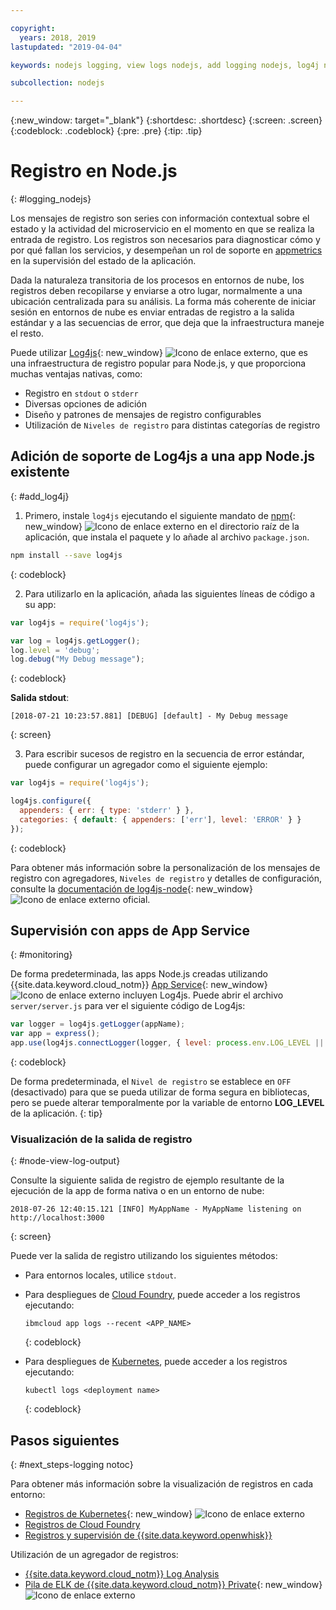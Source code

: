 ```yaml
---

copyright:
  years: 2018, 2019
lastupdated: "2019-04-04"

keywords: nodejs logging, view logs nodejs, add logging nodejs, log4j nodejs, stdout nodejs, nodejs log, output nodejs, nodejs logger

subcollection: nodejs

---
```


{:new_window: target="_blank"}
{:shortdesc: .shortdesc}
{:screen: .screen}
{:codeblock: .codeblock}
{:pre: .pre}
{:tip: .tip}

# Registro en Node.js
{: #logging_nodejs}

Los mensajes de registro son series con información contextual sobre el estado y la actividad del microservicio en el momento en que se realiza la entrada de registro. Los registros son necesarios para diagnosticar cómo y por qué fallan los servicios, y desempeñan un rol de soporte en [appmetrics](/docs/node?topic=nodejs-metrics) en la supervisión del estado de la aplicación.

Dada la naturaleza transitoria de los procesos en entornos de nube, los registros deben recopilarse y enviarse a otro lugar, normalmente a una ubicación centralizada para su análisis. La forma más coherente de iniciar sesión en entornos de nube es enviar entradas de registro a la salida estándar y a las secuencias de error, que deja que la infraestructura maneje el resto.

Puede utilizar [Log4js](https://github.com/log4js-node/log4js-node){: new_window} ![Icono de enlace externo](../icons/launch-glyph.svg "Icono de enlace externo"), que es una infraestructura de registro popular para Node.js, y que proporciona muchas ventajas nativas, como: 
* Registro en `stdout` o `stderr`
* Diversas opciones de adición
* Diseño y patrones de mensajes de registro configurables
* Utilización de `Niveles de registro` para distintas categorías de registro

## Adición de soporte de Log4js a una app Node.js existente
{: #add_log4j}

1. Primero, instale `log4js` ejecutando el siguiente mandato de [npm](https://nodejs.org/){: new_window} ![Icono de enlace externo](../icons/launch-glyph.svg "Icono de enlace externo") en el directorio raíz de la aplicación, que instala el paquete y lo añade al archivo `package.json`.
  ```bash
  npm install --save log4js
  ```
  {: codeblock}

2. Para utilizarlo en la aplicación, añada las siguientes líneas de código a su app:
  ```js
  var log4js = require('log4js');

  var log = log4js.getLogger();
  log.level = 'debug';
  log.debug("My Debug message");
  ```
  {: codeblock}

  **Salida stdout**:
  ```
  [2018-07-21 10:23:57.881] [DEBUG] [default] - My Debug message
  ```
  {: screen}

3. Para escribir sucesos de registro en la secuencia de error estándar, puede configurar un agregador como el siguiente ejemplo:
  ```js
  var log4js = require('log4js');
  
  log4js.configure({
    appenders: { err: { type: 'stderr' } },
    categories: { default: { appenders: ['err'], level: 'ERROR' } }
  });
  ```
  {: codeblock}

  Para obtener más información sobre la personalización de los mensajes de registro con agregadores, `Niveles de registro` y detalles de configuración, consulte la [documentación de log4js-node](https://log4js-node.github.io/log4js-node/){: new_window} ![Icono de enlace externo](../icons/launch-glyph.svg "Icono de enlace externo") oficial.

## Supervisión con apps de App Service
{: #monitoring}

De forma predeterminada, las apps Node.js creadas utilizando {{site.data.keyword.cloud_notm}} [App Service](https://cloud.ibm.com/developer/appservice/dashboard){: new_window} ![Icono de enlace externo](../icons/launch-glyph.svg "Icono de enlace externo") incluyen Log4js. Puede abrir el archivo `server/server.js` para ver el siguiente código de Log4js:
```js
var logger = log4js.getLogger(appName);
var app = express();
app.use(log4js.connectLogger(logger, { level: process.env.LOG_LEVEL || 'info' }));
```
{: codeblock}

De forma predeterminada, el `Nivel de registro` se establece en `OFF` (desactivado) para que se pueda utilizar de forma segura en bibliotecas, pero se puede alterar temporalmente por la variable de entorno **LOG_LEVEL** de la aplicación.
{: tip}

### Visualización de la salida de registro
{: #node-view-log-output}

Consulte la siguiente salida de registro de ejemplo resultante de la ejecución de la app de forma nativa o en un entorno de nube:
```
2018-07-26 12:40:15.121 [INFO] MyAppName - MyAppName listening on http://localhost:3000
```
{: screen}

Puede ver la salida de registro utilizando los siguientes métodos:
* Para entornos locales, utilice `stdout`.
* Para despliegues de [Cloud Foundry](/docs/services/CloudLogAnalysis/cfapps/logging_cf_apps.html), puede acceder a los registros ejecutando:
  ```
  ibmcloud app logs --recent <APP_NAME>
  ```
  {: codeblock}

* Para despliegues de [Kubernetes](https://kubernetes.io/docs/concepts/cluster-administration/logging/), puede acceder a los registros ejecutando:
  ```
  kubectl logs <deployment name>
  ```
  {: codeblock}

## Pasos siguientes
{: #next_steps-logging notoc}

Para obtener más información sobre la visualización de registros en cada entorno:
* [Registros de Kubernetes](https://kubernetes.io/docs/concepts/cluster-administration/logging/){: new_window} ![Icono de enlace externo](../icons/launch-glyph.svg "Icono de enlace externo")
* [Registros de Cloud Foundry](/docs/services/CloudLogAnalysis/cfapps?topic=cloudloganalysis-logging_cf_apps#logging_cf_apps)
* [Registros y supervisión de {{site.data.keyword.openwhisk}}](/docs/openwhisk?topic=cloud-functions-openwhisk_logs#openwhisk_logs)

Utilización de un agregador de registros:
* [{{site.data.keyword.cloud_notm}} Log Analysis](/docs/services/CloudLogAnalysis?topic=cloudloganalysis-log_analysis_ov#log_analysis_ov)
* [Pila de ELK de {{site.data.keyword.cloud_notm}} Private](https://www.ibm.com/support/knowledgecenter/en/SSBS6K_2.1.0.2/manage_metrics/logging_elk.html){: new_window} ![Icono de enlace externo](../icons/launch-glyph.svg "Icono de enlace externo")
